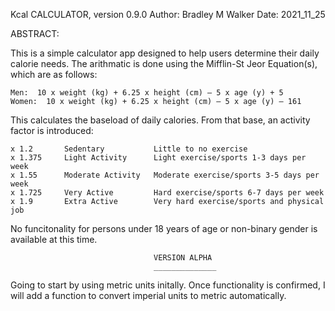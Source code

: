 Kcal CALCULATOR, version 0.9.0
Author: Bradley M Walker
Date: 2021_11_25

ABSTRACT:

This is a simple calculator app designed to help users determine their daily calorie
needs. The arithmatic is done using the Mifflin-St Jeor Equation(s), which are as follows:

    Men:  10 x weight (kg) + 6.25 x height (cm) – 5 x age (y) + 5
    Women:  10 x weight (kg) + 6.25 x height (cm) – 5 x age (y) – 161

This calculates the baseload of daily calories. From that base, an activity factor
is introduced: 

    x 1.2   	Sedentary       	Little to no exercise
    x 1.375 	Light Activity  	Light exercise/sports 1-3 days per week
    x 1.55  	Moderate Activity 	Moderate exercise/sports 3-5 days per week
    x 1.725 	Very Active     	Hard exercise/sports 6-7 days per week
    x 1.9 	    Extra Active 	    Very hard exercise/sports and physical job

No funcitonality for persons under 18 years of age or non-binary gender 
is available at this time.



                                    VERSION ALPHA
                                    ______________
Going to start by using metric units initally. Once functionality is confirmed, I will add
a function to convert imperial units to metric automatically. 